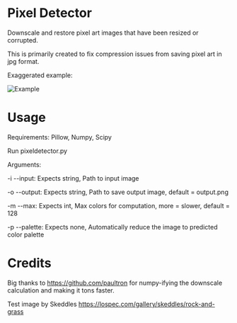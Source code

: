 # Pixel Detector
Downscale and restore pixel art images that have been resized or corrupted.

This is primarily created to fix compression issues from saving pixel art in jpg format.

Exaggerated example:

![Example](https://github.com/Astropulse/pixeldetector/assets/61034487/f8ae2802-42c1-4dba-af56-fe849ac8915c)

# Usage
Requirements: Pillow, Numpy, Scipy

Run pixeldetector.py

Arguments:

-i --input: Expects string, Path to input image

-o --output: Expects string, Path to save output image, default = output.png

-m --max: Expects int, Max colors for computation, more = slower, default = 128

-p --palette: Expects none, Automatically reduce the image to predicted color palette

# Credits
Big thanks to https://github.com/paultron for numpy-ifying the downscale calculation and making it tons faster.

Test image by Skeddles https://lospec.com/gallery/skeddles/rock-and-grass
